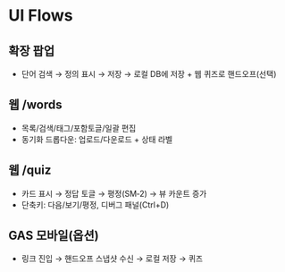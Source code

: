 # UI Flows

## 확장 팝업
- 단어 검색 → 정의 표시 → 저장 → 로컬 DB에 저장 + 웹 퀴즈로 핸드오프(선택)

## 웹 /words
- 목록/검색/태그/포함토글/일괄 편집
- 동기화 드롭다운: 업로드/다운로드 + 상태 라벨

## 웹 /quiz
- 카드 표시 → 정답 토글 → 평정(SM‑2) → 뷰 카운트 증가
- 단축키: 다음/보기/평정, 디버그 패널(Ctrl+D)

## GAS 모바일(옵션)
- 링크 진입 → 핸드오프 스냅샷 수신 → 로컬 저장 → 퀴즈

